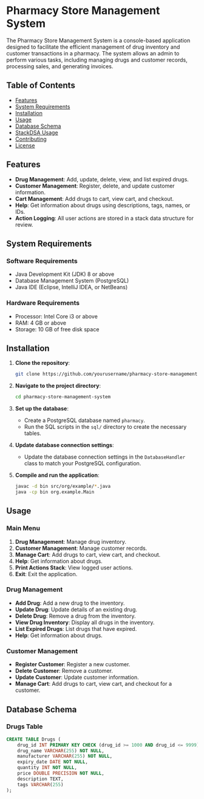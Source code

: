 # Pharmacy Store Management System

The Pharmacy Store Management System is a console-based application designed to facilitate the efficient management of drug inventory and customer transactions in a pharmacy. The system allows an admin to perform various tasks, including managing drugs and customer records, processing sales, and generating invoices.

## Table of Contents

- [Features](#features)
- [System Requirements](#system-requirements)
- [Installation](#installation)
- [Usage](#usage)
- [Database Schema](#database-schema)
- [StackDSA Usage](#stackdsa-usage)
- [Contributing](#contributing)
- [License](#license)

## Features

- **Drug Management**: Add, update, delete, view, and list expired drugs.
- **Customer Management**: Register, delete, and update customer information.
- **Cart Management**: Add drugs to cart, view cart, and checkout.
- **Help**: Get information about drugs using descriptions, tags, names, or IDs.
- **Action Logging**: All user actions are stored in a stack data structure for review.

## System Requirements

### Software Requirements

- Java Development Kit (JDK) 8 or above
- Database Management System (PostgreSQL)
- Java IDE (Eclipse, IntelliJ IDEA, or NetBeans)

### Hardware Requirements

- Processor: Intel Core i3 or above
- RAM: 4 GB or above
- Storage: 10 GB of free disk space

## Installation

1. **Clone the repository**:
    ```sh
    git clone https://github.com/yourusername/pharmacy-store-management-system.git
    ```

2. **Navigate to the project directory**:
    ```sh
    cd pharmacy-store-management-system
    ```

3. **Set up the database**:
    - Create a PostgreSQL database named `pharmacy`.
    - Run the SQL scripts in the `sql/` directory to create the necessary tables.

4. **Update database connection settings**:
    - Update the database connection settings in the `DatabaseHandler` class to match your PostgreSQL configuration.

5. **Compile and run the application**:
    ```sh
    javac -d bin src/org/example/*.java
    java -cp bin org.example.Main
    ```

## Usage

### Main Menu

1. **Drug Management**: Manage drug inventory.
2. **Customer Management**: Manage customer records.
3. **Manage Cart**: Add drugs to cart, view cart, and checkout.
4. **Help**: Get information about drugs.
5. **Print Actions Stack**: View logged user actions.
6. **Exit**: Exit the application.

### Drug Management

- **Add Drug**: Add a new drug to the inventory.
- **Update Drug**: Update details of an existing drug.
- **Delete Drug**: Remove a drug from the inventory.
- **View Drug Inventory**: Display all drugs in the inventory.
- **List Expired Drugs**: List drugs that have expired.
- **Help**: Get information about drugs.

### Customer Management

- **Register Customer**: Register a new customer.
- **Delete Customer**: Remove a customer.
- **Update Customer**: Update customer information.
- **Manage Cart**: Add drugs to cart, view cart, and checkout for a customer.

## Database Schema

### Drugs Table

```sql
CREATE TABLE Drugs (
    drug_id INT PRIMARY KEY CHECK (drug_id >= 1000 AND drug_id <= 9999),
    drug_name VARCHAR(255) NOT NULL,
    manufacturer VARCHAR(255) NOT NULL,
    expiry_date DATE NOT NULL,
    quantity INT NOT NULL,
    price DOUBLE PRECISION NOT NULL,
    description TEXT,
    tags VARCHAR(255)
);
